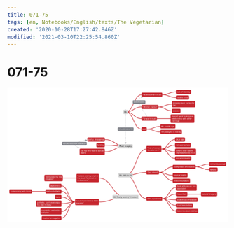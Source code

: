 ```yaml
---
title: 071-75
tags: [en, Notebooks/English/texts/The Vegetarian]
created: '2020-10-28T17:27:42.846Z'
modified: '2021-03-10T22:25:54.860Z'
---
```


# 071-75
![pages 70-75](../maps/071-75.svg)
